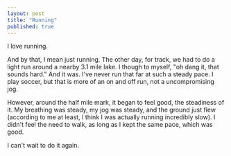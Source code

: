 ```yaml
---
layout: post
title: "Running"
published: true
---
```


I love running.

And by that, I mean just running.  The other day, for track, we had to do a light run around a nearby 3.1 mile lake.  I though to myself, "oh dang it, that sounds hard."  And it was.  I've never run that far at such a steady pace.  I play soccer, but that is more of an on and off run, not a uncompromising jog.

However, around the half mile mark, it began to feel good, the steadiness of it.  My breathing was steady, my jog was steady, and the ground just flew (according to me at least, I think I was actually running incredibly slow).  I didn't feel the need to walk, as long as I kept the same pace, which was good.

I can't wait to do it again.
